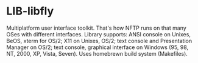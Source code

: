 # LIB-libfly
Multiplatform user interface toolkit. That's how NFTP runs on that many OSes with different interfaces. Library supports: ANSI console on Unixes, BeOS, xterm for OS/2; X11 on Unixes, OS/2; text console and Presentation Manager on OS/2; text console, graphical interface on Windows (95, 98, NT, 2000, XP, Vista, Seven). Uses homebrewn build system (Makefiles). 
